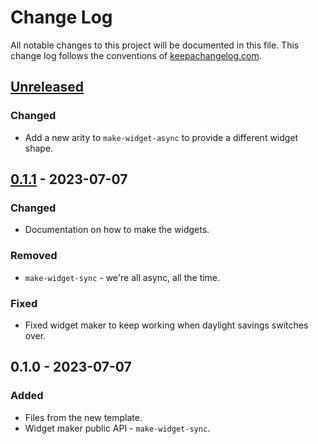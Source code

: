 # Change Log
All notable changes to this project will be documented in this file. This change log follows the conventions of [keepachangelog.com](http://keepachangelog.com/).

## [Unreleased]
### Changed
- Add a new arity to `make-widget-async` to provide a different widget shape.

## [0.1.1] - 2023-07-07
### Changed
- Documentation on how to make the widgets.

### Removed
- `make-widget-sync` - we're all async, all the time.

### Fixed
- Fixed widget maker to keep working when daylight savings switches over.

## 0.1.0 - 2023-07-07
### Added
- Files from the new template.
- Widget maker public API - `make-widget-sync`.

[Unreleased]: https://github.com/your-name/non_interactive_random_player1/compare/0.1.1...HEAD
[0.1.1]: https://github.com/your-name/non_interactive_random_player1/compare/0.1.0...0.1.1
